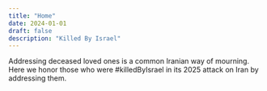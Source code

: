 ```yaml
---
title: "Home"
date: 2024-01-01
draft: false
description: "Killed By Israel"
---
```


Addressing deceased loved ones is a common Iranian way of mourning. Here we honor those who were #killedByIsrael in its 2025 attack on Iran by addressing them.

